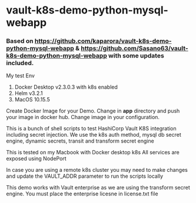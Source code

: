 # vault-k8s-demo-python-mysql-webapp

### Based on https://github.com/kaparora/vault-k8s-demo-python-mysql-webapp & https://github.com/Sasano63/vault-k8s-demo-python-mysql-webapp with some updates included. 

My test Env
1) Docker Desktop v2.3.0.3  with k8s enabled
2) Helm v3.2.1 
3) MacOS 10.15.5

Create Docker Image for your Demo. Change in **app** directory and push your image in docker hub. Change image in your configuration. 

This is a bunch of shell scripts to test HashiCorp Vault K8S integration including secret injection.
We use the k8s auth method, mysql db secret engine, dynamic secrets, transit and transform secret engine

This is tested on my Macbook with Docker desktop k8s
All services are exposed using NodePort

In case you are using a remote k8s cluster you may need to make changes and update the VAULT_ADDR parameter to run the scripts locally

This demo works with Vault enterprise as we are using the transform secret engine. 
You must place the enterprise licesne in license.txt file
